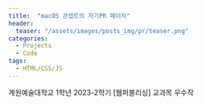 ```yaml
---
title:  "macOS 콘셉트의 자기PR 페이지"
header:
  teaser: "/assets/images/posts_img/pr/teaser.png"
categories:
  - Projects
  - Code
tags:
  - HTML/CSS/JS
---
```


계원예술대학교 1학년 2023-2학기 [웹퍼블리싱] 교과목 우수작